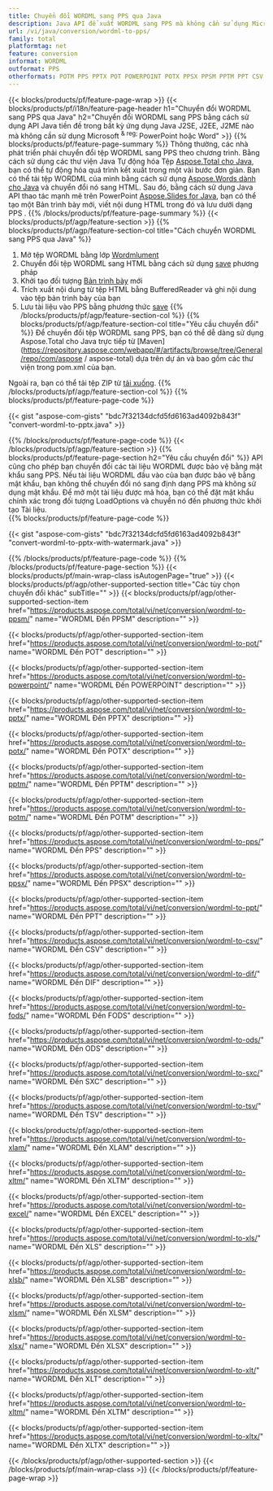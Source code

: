```yaml
---
title: Chuyển đổi WORDML sang PPS qua Java
description: Java API để xuất WORDML sang PPS mà không cần sử dụng Microsoft Word hoặc PowerPoint
url: /vi/java/conversion/wordml-to-pps/
family: total
platformtag: net
feature: conversion
informat: WORDML
outformat: PPS
otherformats: POTM PPS PPTX POT POWERPOINT POTX PPSX PPSM PPTM PPT CSV DIF FODS ODS SXC TSV XLAM XLTM EXCEL XLS XLSB XLSM XLSX XLT XLTM XLTX
---
```

{{< blocks/products/pf/feature-page-wrap >}}
{{< blocks/products/pf/i18n/feature-page-header h1="Chuyển đổi WORDML sang PPS qua Java" h2="Chuyển đổi WORDML sang PPS bằng cách sử dụng API Java tiền đề trong bất kỳ ứng dụng Java J2SE, J2EE, J2ME nào mà không cần sử dụng Microsoft <sup> & reg; </sup> PowerPoint hoặc Word" >}}
{{% blocks/products/pf/feature-page-summary %}}
Thông thường, các nhà phát triển phải chuyển đổi tệp WORDML sang PPS theo chương trình. Bằng cách sử dụng các thư viện Java Tự động hóa Tệp [Aspose.Total cho Java](https://products.aspose.com/total/java/), bạn có thể tự động hóa quá trình kết xuất trong một vài bước đơn giản. Bạn có thể tải tệp WORDML của mình bằng cách sử dụng [Aspose.Words dành cho Java](https://products.aspose.com/words/java/) và chuyển đổi nó sang HTML. Sau đó, bằng cách sử dụng Java API thao tác mạnh mẽ trên PowerPoint [Aspose.Slides for Java](https://products.aspose.com/slides/java/), bạn có thể tạo một Bản trình bày mới, viết nội dung HTML trong đó và lưu dưới dạng PPS .
{{% /blocks/products/pf/feature-page-summary  %}}
{{< blocks/products/pf/agp/feature-section >}}
{{% blocks/products/pf/agp/feature-section-col title="Cách chuyển WORDML sang PPS qua Java" %}}
1. Mở tệp WORDML bằng lớp [Wordmlument](https://apireference.aspose.com/words/java/com.aspose.words/Wordmlument)
2. Chuyển đổi tệp WORDML sang HTML bằng cách sử dụng [save](https://apireference.aspose.com/words/java/com.aspose.words/Wordmlument#save (java.lang.String, com.aspose.words.SaveOptions )) phương pháp
3. Khởi tạo đối tượng [Bản trình bày](https://apireference.aspose.com/slides/java/com.aspose.slides/Presentation) mới
5. Trích xuất nội dung từ tệp HTML bằng BufferedReader và ghi nội dung vào tệp bản trình bày của bạn
6. Lưu tài liệu vào PPS bằng phương thức [save](https://apireference.aspose.com/slides/java/com.aspose.slides/Presentation#save-java.io.OutputStream-int-)
{{% /blocks/products/pf/agp/feature-section-col %}}
{{% blocks/products/pf/agp/feature-section-col title="Yêu cầu chuyển đổi" %}}
Để chuyển đổi tệp WORDML sang PPS, bạn có thể dễ dàng sử dụng Aspose.Total cho Java trực tiếp từ [Maven](https://repository.aspose.com/webapp/#/artifacts/browse/tree/General/repo/com/aspose / aspose-total) dựa trên dự án và bao gồm các thư viện trong pom.xml của bạn.

Ngoài ra, bạn có thể tải tệp ZIP từ [tải xuống](https://downloads.aspose.com/total/java).
{{% /blocks/products/pf/agp/feature-section-col %}}
{{% blocks/products/pf/feature-page-code %}}

{{< gist "aspose-com-gists" "bdc7f32134dcfd5fd6163ad4092b843f" "convert-wordml-to-pptx.java" >}}


{{% /blocks/products/pf/feature-page-code %}}
{{< /blocks/products/pf/agp/feature-section >}}
{{% blocks/products/pf/feature-page-section  h2="Yêu cầu chuyển đổi" %}}
API cũng cho phép bạn chuyển đổi các tài liệu WORDML được bảo vệ bằng mật khẩu sang PPS. Nếu tài liệu WORDML đầu vào của bạn được bảo vệ bằng mật khẩu, bạn không thể chuyển đổi nó sang định dạng PPS mà không sử dụng mật khẩu. Để mở một tài liệu được mã hóa, bạn có thể đặt mật khẩu chính xác trong đối tượng LoadOptions và chuyển nó đến phương thức khởi tạo Tài liệu.  
{{% blocks/products/pf/feature-page-code %}}

{{< gist "aspose-com-gists" "bdc7f32134dcfd5fd6163ad4092b843f" "convert-wordml-to-pptx-with-watermark.java" >}}

{{% /blocks/products/pf/feature-page-code  %}}
{{% /blocks/products/pf/feature-page-section %}}
{{< blocks/products/pf/main-wrap-class isAutogenPage="true" >}}
{{< blocks/products/pf/agp/other-supported-section title="Các tùy chọn chuyển đổi khác" subTitle="" >}}
{{< blocks/products/pf/agp/other-supported-section-item href="https://products.aspose.com/total/vi/net/conversion/wordml-to-ppsm/" name="WORDML Đến PPSM" description="" >}}

{{< blocks/products/pf/agp/other-supported-section-item href="https://products.aspose.com/total/vi/net/conversion/wordml-to-pot/" name="WORDML Đến POT" description="" >}}

{{< blocks/products/pf/agp/other-supported-section-item href="https://products.aspose.com/total/vi/net/conversion/wordml-to-powerpoint/" name="WORDML Đến POWERPOINT" description="" >}}

{{< blocks/products/pf/agp/other-supported-section-item href="https://products.aspose.com/total/vi/net/conversion/wordml-to-pptx/" name="WORDML Đến PPTX" description="" >}}

{{< blocks/products/pf/agp/other-supported-section-item href="https://products.aspose.com/total/vi/net/conversion/wordml-to-potx/" name="WORDML Đến POTX" description="" >}}

{{< blocks/products/pf/agp/other-supported-section-item href="https://products.aspose.com/total/vi/net/conversion/wordml-to-pptm/" name="WORDML Đến PPTM" description="" >}}

{{< blocks/products/pf/agp/other-supported-section-item href="https://products.aspose.com/total/vi/net/conversion/wordml-to-potm/" name="WORDML Đến POTM" description="" >}}

{{< blocks/products/pf/agp/other-supported-section-item href="https://products.aspose.com/total/vi/net/conversion/wordml-to-pps/" name="WORDML Đến PPS" description="" >}}

{{< blocks/products/pf/agp/other-supported-section-item href="https://products.aspose.com/total/vi/net/conversion/wordml-to-ppsx/" name="WORDML Đến PPSX" description="" >}}

{{< blocks/products/pf/agp/other-supported-section-item href="https://products.aspose.com/total/vi/net/conversion/wordml-to-ppt/" name="WORDML Đến PPT" description="" >}}

{{< blocks/products/pf/agp/other-supported-section-item href="https://products.aspose.com/total/vi/net/conversion/wordml-to-csv/" name="WORDML Đến CSV" description="" >}}

{{< blocks/products/pf/agp/other-supported-section-item href="https://products.aspose.com/total/vi/net/conversion/wordml-to-dif/" name="WORDML Đến DIF" description="" >}}

{{< blocks/products/pf/agp/other-supported-section-item href="https://products.aspose.com/total/vi/net/conversion/wordml-to-fods/" name="WORDML Đến FODS" description="" >}}

{{< blocks/products/pf/agp/other-supported-section-item href="https://products.aspose.com/total/vi/net/conversion/wordml-to-ods/" name="WORDML Đến ODS" description="" >}}

{{< blocks/products/pf/agp/other-supported-section-item href="https://products.aspose.com/total/vi/net/conversion/wordml-to-sxc/" name="WORDML Đến SXC" description="" >}}

{{< blocks/products/pf/agp/other-supported-section-item href="https://products.aspose.com/total/vi/net/conversion/wordml-to-tsv/" name="WORDML Đến TSV" description="" >}}

{{< blocks/products/pf/agp/other-supported-section-item href="https://products.aspose.com/total/vi/net/conversion/wordml-to-xlam/" name="WORDML Đến XLAM" description="" >}}

{{< blocks/products/pf/agp/other-supported-section-item href="https://products.aspose.com/total/vi/net/conversion/wordml-to-xltm/" name="WORDML Đến XLTM" description="" >}}

{{< blocks/products/pf/agp/other-supported-section-item href="https://products.aspose.com/total/vi/net/conversion/wordml-to-excel/" name="WORDML Đến EXCEL" description="" >}}

{{< blocks/products/pf/agp/other-supported-section-item href="https://products.aspose.com/total/vi/net/conversion/wordml-to-xls/" name="WORDML Đến XLS" description="" >}}

{{< blocks/products/pf/agp/other-supported-section-item href="https://products.aspose.com/total/vi/net/conversion/wordml-to-xlsb/" name="WORDML Đến XLSB" description="" >}}

{{< blocks/products/pf/agp/other-supported-section-item href="https://products.aspose.com/total/vi/net/conversion/wordml-to-xlsm/" name="WORDML Đến XLSM" description="" >}}

{{< blocks/products/pf/agp/other-supported-section-item href="https://products.aspose.com/total/vi/net/conversion/wordml-to-xlsx/" name="WORDML Đến XLSX" description="" >}}

{{< blocks/products/pf/agp/other-supported-section-item href="https://products.aspose.com/total/vi/net/conversion/wordml-to-xlt/" name="WORDML Đến XLT" description="" >}}

{{< blocks/products/pf/agp/other-supported-section-item href="https://products.aspose.com/total/vi/net/conversion/wordml-to-xltm/" name="WORDML Đến XLTM" description="" >}}

{{< blocks/products/pf/agp/other-supported-section-item href="https://products.aspose.com/total/vi/net/conversion/wordml-to-xltx/" name="WORDML Đến XLTX" description="" >}}


{{< /blocks/products/pf/agp/other-supported-section >}}
{{< /blocks/products/pf/main-wrap-class >}}
{{< /blocks/products/pf/feature-page-wrap >}}